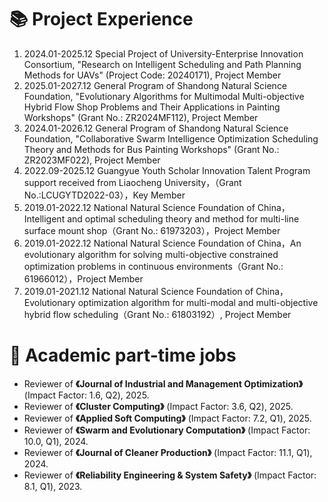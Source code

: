 <h1>📚 Project Experience </h1>

<ol>
    <li>
        2024.01-2025.12 Special Project of University-Enterprise Innovation Consortium, "Research on Intelligent Scheduling and Path Planning Methods for UAVs" (Project Code: 20240171), Project Member
    </li>
    <li>
        2025.01-2027.12 General Program of Shandong Natural Science Foundation, "Evolutionary Algorithms for Multimodal Multi-objective Hybrid Flow Shop Problems and Their Applications in Painting Workshops" (Grant No.: ZR2024MF112), Project Member
    </li>
    <li>
        2024.01-2026.12 General Program of Shandong Natural Science Foundation, "Collaborative Swarm Intelligence Optimization Scheduling Theory and Methods for Bus Painting Workshops" (Grant No.: ZR2023MF022), Project Member
    </li>
    <li>
        2022.09-2025.12 Guangyue Youth Scholar Innovation Talent Program support received from Liaocheng University，（Grant No.:LCUGYTD2022-03），Key Member
    </li>
    <li>
        2019.01-2022.12 National Natural Science Foundation of China，Intelligent and optimal scheduling theory and method for multi-line surface mount shop（Grant No.: 61973203），Project Member
    </li>
    <li>
        2019.01-2022.12 National Natural Science Foundation of China，An evolutionary algorithm for solving multi-objective constrained optimization problems in continuous environments（Grant No.: 61966012），Project Member
    </li>
    <li>
        2019.01-2021.12 National Natural Science Foundation of China，Evolutionary optimization algorithm for multi-modal and multi-objective hybrid flow scheduling（Grant No.: 61803192）, Project Member
    </li>
</ol>

<h1>📝 Academic part-time jobs </h1>

<ul>
    <li>
        Reviewer of <strong>《Journal of Industrial and Management Optimization》</strong> (Impact Factor: 1.6, Q2), 2025.
    </li>
    <li>
        Reviewer of <strong>《Cluster Computing》</strong> (Impact Factor: 3.6, Q2), 2025.
    </li>
    <li>
        Reviewer of <strong>《Applied Soft Computing》</strong> (Impact Factor: 7.2, Q1), 2025.
    </li>
    <li>
        Reviewer of <strong>《Swarm and Evolutionary Computation》</strong> (Impact Factor: 10.0, Q1), 2024.
    </li>
    <li>
        Reviewer of <strong>《Journal of Cleaner Production》</strong> (Impact Factor: 11.1, Q1), 2024.
    </li>
    <li>
        Reviewer of <strong>《Reliability Engineering & System Safety》</strong> (Impact Factor: 8.1, Q1), 2023.
    </li>
</ul>
